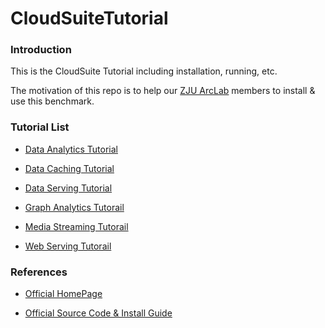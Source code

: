 CloudSuiteTutorial
==================

### Introduction

This is the CloudSuite Tutorial including installation, running, etc. 

The motivation of this repo is to help our [ZJU ArcLab](http://arc.zju.edu.cn) members to install & use this benchmark.

### Tutorial List

* [Data Analytics Tutorial](https://github.com/chetui/CloudSuiteTutorial/tree/master/data_analytics)

* [Data Caching Tutorial](https://github.com/chetui/CloudSuiteTutorial/tree/master/data_caching)

* [Data Serving Tutorial](https://github.com/chetui/CloudSuiteTutorial/tree/master/data_serving)

* [Graph Analytics Tutorail](https://github.com/chetui/CloudSuiteTutorial/tree/master/graph_analytics)

* [Media Streaming Tutorail](https://github.com/chetui/CloudSuiteTutorial/tree/master/media_streaming)

* [Web Serving Tutorail](https://github.com/chetui/CloudSuiteTutorial/tree/master/web_serving)

### References

* [Official HomePage](http://parsa.epfl.ch/cloudsuite/cloudsuite.html)  

* [Official Source Code & Install Guide](http://parsa.epfl.ch/cloudsuite/downloads.html)  

